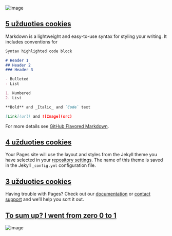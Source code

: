 ![image](https://i.redd.it/n0bxkzn1jpsz.jpg)

## [5 užduoties cookies](https://github.com/brigitac/penkta_uzduotis)

Markdown is a lightweight and easy-to-use syntax for styling your writing. It includes conventions for

```markdown
Syntax highlighted code block

# Header 1
## Header 2
### Header 3

- Bulleted
- List

1. Numbered
2. List

**Bold** and _Italic_ and `Code` text

[Link](url) and ![Image](src)
```

For more details see [GitHub Flavored Markdown](https://guides.github.com/features/mastering-markdown/).

## [4 užduoties cookies](https://github.com/brigitac/Vector)

Your Pages site will use the layout and styles from the Jekyll theme you have selected in your [repository settings](https://github.com/brigitac/brigitac.github.io/settings). The name of this theme is saved in the Jekyll `_config.yml` configuration file.

## [3 užduoties cookies](https://github.com/brigitac/trecia_uzduotis)

Having trouble with Pages? Check out our [documentation](https://help.github.com/categories/github-pages-basics/) or [contact support](https://github.com/contact) and we’ll help you sort it out.

## [To sum up? I went from zero 0 to 1]()

![image](http://s1.funon.cc/img/orig/201702/23/58aeacc80ad90.png)

